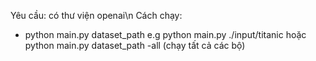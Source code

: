 Yêu cầu: có thư viện openai\n
Cách chạy:

- python main.py dataset_path e.g python main.py ./input/titanic
  hoặc python main.py dataset_path -all (chạy tất cả các bộ)
